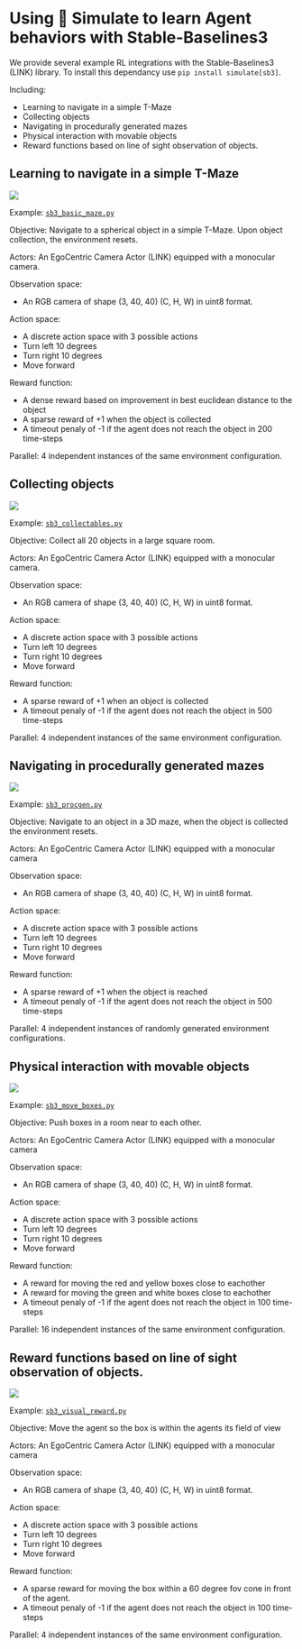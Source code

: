<!--Copyright 2022 The HuggingFace Team. All rights reserved.

Licensed under the Apache License, Version 2.0 (the "License"); you may not use this file except in compliance with
the License. You may obtain a copy of the License at

http://www.apache.org/licenses/LICENSE-2.0

Unless required by applicable law or agreed to in writing, software distributed under the License is distributed on
an "AS IS" BASIS, WITHOUT WARRANTIES OR CONDITIONS OF ANY KIND, either express or implied. See the License for the
specific language governing permissions and limitations under the License.
-->

# Using 🤗 Simulate to learn Agent behaviors with Stable-Baselines3


We provide several example RL integrations with the Stable-Baselines3 (LINK) library. To install this dependancy use `pip install simulate[sb3]`.

Including:
* Learning to navigate in a simple T-Maze
* Collecting objects
* Navigating in procedurally generated mazes
* Physical interaction with movable objects
* Reward functions based on line of sight observation of objects.


## Learning to navigate in a simple T-Maze
<img class="float-left !m-0 !border-0 !dark:border-0 !shadow-none !max-w-lg w-[150px]" src="https://huggingface.co/datasets/huggingface/documentation-images/resolve/main/simulate/simulate_sb3_basic_maze.png"/>


Example: [`sb3_basic_maze.py`](https://github.com/huggingface/simulate/examples/rl/sb3_basic_maze.py)

Objective: Navigate to a spherical object in a simple T-Maze. Upon object collection, the environment resets.

Actors: An EgoCentric Camera Actor (LINK) equipped with a monocular camera.

Observation space: 
- An RGB camera of shape (3, 40, 40)  (C, H, W) in uint8 format.
  
Action space:
- A discrete action space with 3 possible actions
- Turn left 10 degrees
- Turn right 10 degrees
- Move forward

Reward function:
- A dense reward based on improvement in best euclidean distance to the object
- A sparse reward of +1 when the object is collected
- A timeout penaly of -1 if the agent does not reach the object in 200 time-steps

Parallel: 4 independent instances of the same environment configuration. 


## Collecting objects
<img class="float-left !m-0 !border-0 !dark:border-0 !shadow-none !max-w-lg w-[150px]" src="https://huggingface.co/datasets/huggingface/documentation-images/resolve/main/simulate/simulate_sb3_collectables.png"/>


Example: [`sb3_collectables.py`](https://github.com/huggingface/simulate/examples/rl/sb3_collectables.py)

Objective: Collect all 20 objects in a large square room.

Actors: An EgoCentric Camera Actor (LINK) equipped with a monocular camera.

Observation space: 
- An RGB camera of shape (3, 40, 40)  (C, H, W) in uint8 format.
  
Action space:
- A discrete action space with 3 possible actions
- Turn left 10 degrees
- Turn right 10 degrees
- Move forward

Reward function:
- A sparse reward of +1 when an object is collected
- A timeout penaly of -1 if the agent does not reach the object in 500 time-steps

Parallel: 4 independent instances of the same environment configuration. 

## Navigating in procedurally generated mazes
<img class="float-left !m-0 !border-0 !dark:border-0 !shadow-none !max-w-lg w-[150px]" src="https://huggingface.co/datasets/huggingface/documentation-images/resolve/main/simulate/simulate_sb3_procgen.png"/>


Example: [`sb3_procgen.py`](https://github.com/huggingface/simulate/examples/rl/sb3_procgen.py)

Objective: Navigate to an object in a 3D maze, when the object is collected the environment resets.

Actors: An EgoCentric Camera Actor (LINK) equipped with a monocular camera

Observation space: 
- An RGB camera of shape (3, 40, 40)  (C, H, W) in uint8 format.

Action space:
- A discrete action space with 3 possible actions
- Turn left 10 degrees
- Turn right 10 degrees
- Move forward

Reward function:
- A sparse reward of +1 when the object is reached
- A timeout penaly of -1 if the agent does not reach the object in 500 time-steps

Parallel: 4 independent instances of randomly generated environment configurations.


## Physical interaction with movable objects
<img class="float-left !m-0 !border-0 !dark:border-0 !shadow-none !max-w-lg w-[150px]" src="https://huggingface.co/datasets/huggingface/documentation-images/resolve/main/simulate/simulate_sb3_move_boxes.png"/>


Example: [`sb3_move_boxes.py`](https://github.com/huggingface/simulate/examples/rl/sb3_move_boxes.py)

Objective: Push boxes in a room near to each other.

Actors: An EgoCentric Camera Actor (LINK) equipped with a monocular camera

Observation space: 
- An RGB camera of shape (3, 40, 40)  (C, H, W) in uint8 format.
  
Action space:
- A discrete action space with 3 possible actions
- Turn left 10 degrees
- Turn right 10 degrees
- Move forward

Reward function:
- A reward for moving the red and yellow boxes close to eachother
- A reward for moving the green and white boxes close to eachother
- A timeout penaly of -1 if the agent does not reach the object in 100 time-steps

Parallel: 16 independent instances of the same environment configuration.


## Reward functions based on line of sight observation of objects.
<img class="float-left !m-0 !border-0 !dark:border-0 !shadow-none !max-w-lg w-[150px]" src="https://huggingface.co/datasets/huggingface/documentation-images/resolve/main/simulate/simulate_sb3_see_reward.png"/>


Example: [`sb3_visual_reward.py`](https://github.com/huggingface/simulate/examples/rl/sb3_visual_reward.py)

Objective: Move the agent so the box is within the agents its field of view

Actors: An EgoCentric Camera Actor (LINK) equipped with a monocular camera

Observation space: 
- An RGB camera of shape (3, 40, 40)  (C, H, W) in uint8 format.
  
Action space:
- A discrete action space with 3 possible actions
- Turn left 10 degrees
- Turn right 10 degrees
- Move forward

Reward function:
- A sparse reward for moving the box within a 60 degree fov cone in front of the agent.
- A timeout penaly of -1 if the agent does not reach the object in 100 time-steps

Parallel: 4 independent instances of the same environment configuration.
